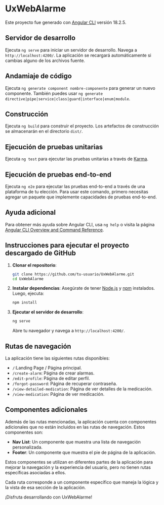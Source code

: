 # UxWebAlarme

Este proyecto fue generado con [Angular CLI](https://github.com/angular/angular-cli) versión 18.2.5.

## Servidor de desarrollo

Ejecuta `ng serve` para iniciar un servidor de desarrollo. Navega a `http://localhost:4200/`. La aplicación se recargará automáticamente si cambias alguno de los archivos fuente.

## Andamiaje de código

Ejecuta `ng generate component nombre-componente` para generar un nuevo componente. También puedes usar `ng generate directive|pipe|service|class|guard|interface|enum|module`.

## Construcción

Ejecuta `ng build` para construir el proyecto. Los artefactos de construcción se almacenarán en el directorio `dist/`.

## Ejecución de pruebas unitarias

Ejecuta `ng test` para ejecutar las pruebas unitarias a través de [Karma](https://karma-runner.github.io).

## Ejecución de pruebas end-to-end

Ejecuta `ng e2e` para ejecutar las pruebas end-to-end a través de una plataforma de tu elección. Para usar este comando, primero necesitas agregar un paquete que implemente capacidades de pruebas end-to-end.

## Ayuda adicional

Para obtener más ayuda sobre Angular CLI, usa `ng help` o visita la página [Angular CLI Overview and Command Reference](https://angular.dev/tools/cli).

## Instrucciones para ejecutar el proyecto descargado de GitHub

1. **Clonar el repositorio**:
   ```bash
   git clone https://github.com/tu-usuario/UxWebAlarme.git
   cd UxWebAlarme
   ```

2. **Instalar dependencias**:
   Asegúrate de tener [Node.js](https://nodejs.org/) y [npm](https://www.npmjs.com/) instalados. Luego, ejecuta:
   ```bash
   npm install
   ```

3. **Ejecutar el servidor de desarrollo**:
   ```bash
   ng serve
   ```
   Abre tu navegador y navega a `http://localhost:4200/`.

## Rutas de navegación

La aplicación tiene las siguientes rutas disponibles:

- `/`:Landing Page / Página principal.
- `/create-alarm`: Página de  crear alarmas.
- `/edit-profile`: Página de  editar perfil.
- `/forgot-password`: Página de  recuperar contraseña.
- `/view-detailed-medication`: Página de  ver detalles de la medicación.
- `/view-medication`: Página de  ver medicación.

## Componentes adicionales

Además de las rutas mencionadas, la aplicación cuenta con componentes adicionales que no están incluidos en las rutas de navegación. Estos componentes son:

- **Nav List**: Un componente que muestra una lista de navegación personalizada.
- **Footer**: Un componente que muestra el pie de página de la aplicación.

Estos componentes se utilizan en diferentes partes de la aplicación para mejorar la navegación y la experiencia del usuario, pero no tienen rutas específicas asociadas a ellos.

Cada ruta corresponde a un componente específico que maneja la lógica y la vista de esa sección de la aplicación.

¡Disfruta desarrollando con UxWebAlarme!